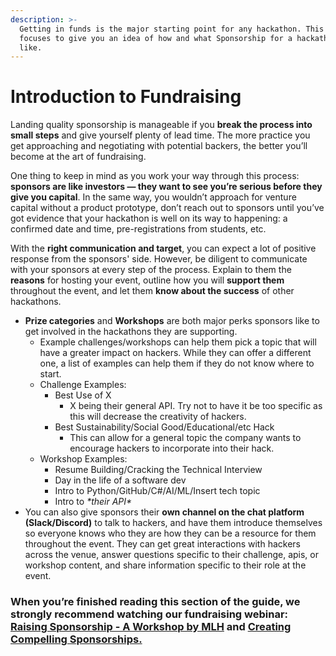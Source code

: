 ```yaml
---
description: >-
  Getting in funds is the major starting point for any hackathon. This article
  focuses to give you an idea of how and what Sponsorship for a hackathon looks
  like.
---
```


# Introduction to Fundraising

Landing quality sponsorship is manageable if you **break the process into small steps** and give yourself plenty of lead time. The more practice you get approaching and negotiating with potential backers, the better you’ll become at the art of fundraising.

One thing to keep in mind as you work your way through this process: **sponsors are like investors — they want to see you’re serious before they give you capital**. In the same way, you wouldn’t approach for venture capital without a product prototype, don’t reach out to sponsors until you’ve got evidence that your hackathon is well on its way to happening: a confirmed date and time, pre-registrations from students, etc.

With the **right communication and target**, you can expect a lot of positive response from the sponsors' side. However, be diligent to communicate with your sponsors at every step of the process. Explain to them the **reasons** for hosting your event, outline how you will **support them** throughout the event, and let them **know about the success** of other hackathons.

* **Prize categories** and **Workshops** are both major perks sponsors like to get involved in the hackathons they are supporting. &#x20;
  * Example challenges/workshops can help them pick a topic that will have a greater impact on hackers. While they can offer a different one, a list of examples can help them if they do not know where to start.&#x20;
  * Challenge Examples:
    * Best Use of X &#x20;
      * X being their general API. Try not to have it be too specific as this will decrease the creativity of hackers.&#x20;
    * Best Sustainability/Social Good/Educational/etc Hack
      * This can allow for a general topic the company wants to encourage hackers to incorporate into their hack.
  * Workshop Examples:
    * Resume Building/Cracking the Technical Interview
    * Day in the life of a software dev
    * Intro to Python/GitHub/C#/AI/ML/Insert tech topic
    * Intro to _\*their API\*_
* You can also give sponsors their **own channel on the chat platform (Slack/Discord)** to talk to hackers, and have them introduce themselves so everyone knows who they are how they can be a resource for them throughout the event. They can get great interactions with hackers across the venue, answer questions specific to their challenge, apis, or workshop content, and share information specific to their role at the event.&#x20;

### When you’re finished reading this section of the guide, we strongly recommend watching our fundraising webinar: [Raising Sponsorship - A Workshop by MLH](https://www.youtube.com/watch?v=QI9NVe2wA5w) and [Creating Compelling Sponsorships. ](https://www.youtube.com/watch?v=W9miqQzxT-0)
